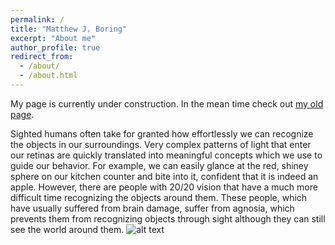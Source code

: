 ```yaml
---
permalink: /
title: "Matthew J. Boring"
excerpt: "About me"
author_profile: true
redirect_from: 
  - /about/
  - /about.html
---
```


My page is currently under construction. In the mean time check out [my old page](http://www.pitt.edu/~mjb200/).


Sighted humans often take for granted how effortlessly we can recognize the objects in our surroundings. Very complex patterns of light that enter our retinas are quickly translated into meaningful concepts which we use to guide our behavior. For example, we can easily glance at the red, shiney sphere on our kitchen counter and bite into it, confident that it is indeed an apple. However, there are people with 20/20 vision that have a much more difficult time recognizing the objects around them. These people, which have usually suffered from brain damage, suffer from agnosia, which prevents them from recognizing objects through sight although they can still see the world around them.
![alt text](https://agnosia-ot.weebly.com/uploads/1/9/3/4/19340935/1699986.jpg?205 "Some people fail to recognize everyday objects.")

